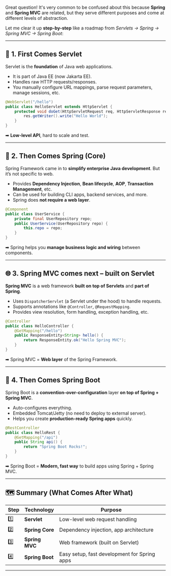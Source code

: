 Great question! It's very common to be confused about this because **Spring** and **Spring MVC** are related, but they serve different purposes and come at different levels of abstraction.

Let me clear it up **step-by-step** like a roadmap from *Servlets → Spring → Spring MVC → Spring Boot*:

---

## 🚦 1. **First Comes Servlet**

Servlet is the **foundation** of Java web applications.

* It is part of Java EE (now Jakarta EE).
* Handles raw HTTP requests/responses.
* You manually configure URL mappings, parse request parameters, manage sessions, etc.

```java
@WebServlet("/hello")
public class HelloServlet extends HttpServlet {
    protected void doGet(HttpServletRequest req, HttpServletResponse res) {
        res.getWriter().write("Hello World");
    }
}
```

➡ **Low-level API**, hard to scale and test.

---

## 🌱 2. **Then Comes Spring (Core)**

Spring Framework came in to **simplify enterprise Java development**.
But it’s not specific to web.

* Provides **Dependency Injection**, **Bean lifecycle**, **AOP**, **Transaction Management**, etc.
* Can be used for building CLI apps, backend services, and more.
* Spring does **not require a web layer**.

```java
@Component
public class UserService {
    private final UserRepository repo;
    public UserService(UserRepository repo) {
        this.repo = repo;
    }
}
```

➡ Spring helps you **manage business logic and wiring** between components.

---

## 🌐 3. **Spring MVC comes next – built on Servlet**

**Spring MVC** is a web framework **built on top of Servlets** and **part of Spring**.

* Uses `DispatcherServlet` (a Servlet under the hood) to handle requests.
* Supports annotations like `@Controller`, `@RequestMapping`.
* Provides view resolution, form handling, exception handling, etc.

```java
@Controller
public class HelloController {
    @GetMapping("/hello")
    public ResponseEntity<String> hello() {
        return ResponseEntity.ok("Hello Spring MVC");
    }
}
```

➡ Spring MVC = **Web layer** of the Spring Framework.

---

## 🚀 4. **Then Comes Spring Boot**

Spring Boot is a **convention-over-configuration** layer **on top of Spring + Spring MVC**.

* Auto-configures everything.
* Embedded Tomcat/Jetty (no need to deploy to external server).
* Helps you create **production-ready Spring apps** quickly.

```java
@RestController
public class HelloRest {
    @GetMapping("/api")
    public String api() {
        return "Spring Boot Rocks!";
    }
}
```

➡ Spring Boot = **Modern, fast way** to build apps using Spring + Spring MVC.

---

## 🗺️ Summary (What Comes After What)

| Step | Technology      | Purpose                                      |
| ---- | --------------- | -------------------------------------------- |
| 1️⃣  | **Servlet**     | Low-level web request handling               |
| 2️⃣  | **Spring Core** | Dependency injection, app architecture       |
| 3️⃣  | **Spring MVC**  | Web framework (built on Servlet)             |
| 4️⃣  | **Spring Boot** | Easy setup, fast development for Spring apps |

---
